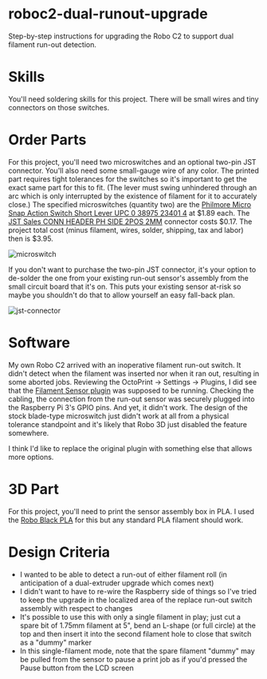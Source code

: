 # roboc2-dual-runout-upgrade
Step-by-step instructions for upgrading the Robo C2 to support dual filament run-out detection.

# Skills
You'll need soldering skills for this project. There will be small wires and tiny connectors on those switches.

# Order Parts
For this project, you'll need two microswitches and an optional two-pin JST connector. You'll also need some small-gauge wire of any color. The printed part requires tight tolerances for the switches so it's important to get the exact same part for this to fit. (The lever must swing unhindered through an arc which is only interrupted by the existence of filament for it to accurately close.)  The specified microswitches (quantity two) are the [Philmore Micro Snap Action Switch Short Lever UPC 0 38975 23401 4](http://www.frys.com/product/7824549) at $1.89 each. The [JST Sales CONN HEADER PH SIDE 2POS 2MM](https://www.digikey.com/product-detail/en/S2B-PH-K-S(LF)(SN)/455-1719-ND/926626?WT.mc_id=IQ_7595_G_pla926626&wt.srch=1&wt.medium=cpc&&gclid=EAIaIQobChMI0ZbGkdCR1gIVF5J-Ch2gRg_3EAQYAyABEgKh-vD_BwE) connector costs $0.17.  The project total cost (minus filament, wires, solder, shipping, tax and labor) then is $3.95.

![microswitch](https://user-images.githubusercontent.com/15971213/30178853-50445b2e-93bf-11e7-8a34-8e062834d6c6.jpg)

If you don't want to purchase the two-pin JST connector, it's your option to de-solder the one from your existing run-out sensor's assembly from the small circuit board that it's on. This puts your existing sensor at-risk so maybe you shouldn't do that to allow yourself an easy fall-back plan.

![jst-connector](https://user-images.githubusercontent.com/15971213/30178031-79f04760-93bc-11e7-97dd-9545d22b42e7.jpg)

# Software
My own Robo C2 arrived with an inoperative filament run-out switch. It didn't detect when the filament was inserted nor when it ran out, resulting in some aborted jobs. Reviewing the OctoPrint -> Settings -> Plugins, I did see that the [Filament Sensor plugin](http://plugins.octoprint.org/plugins/filament_sensor/) was supposed to be running. Checking the cabling, the connection from the run-out sensor was securely plugged into the Raspberry Pi 3's GPIO pins. And yet, it didn't work. The design of the stock blade-type microswitch just didn't work at all from a physical tolerance standpoint and it's likely that Robo 3D just disabled the feature somewhere.

I think I'd like to replace the original plugin with something else that allows more options.

# 3D Part
For this project, you'll need to print the sensor assembly box in PLA. I used the [Robo Black PLA](https://store.robo3d.com/collections/filament-pla/pla-jet-black-500g) for this but any standard PLA filament should work.

# Design Criteria
* I wanted to be able to detect a run-out of either filament roll (in anticipation of a dual-extruder upgrade which comes next)
* I didn't want to have to re-wire the Raspberry side of things so I've tried to keep the upgrade in the localized area of the replace run-out switch assembly with respect to changes
* It's possible to use this with only a single filament in play; just cut a spare bit of 1.75mm filament at 5", bend an L-shape (or full circle) at the top and then insert it into the second filament hole to close that switch as a "dummy" marker
* In this single-filament mode, note that the spare filament "dummy" may be pulled from the sensor to pause a print job as if you'd pressed the Pause button from the LCD screen


